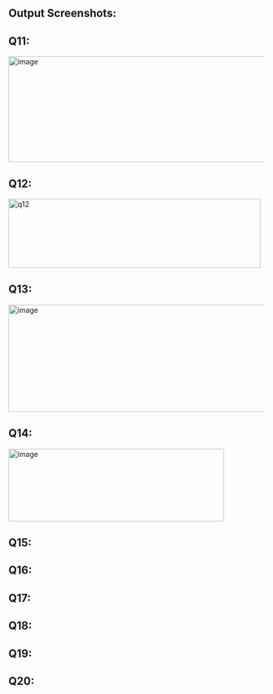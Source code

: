 ## Output Screenshots:

## Q11:
<img width="1214" height="208" alt="image" src="https://github.com/user-attachments/assets/8ed303e0-29c3-4726-b20e-e0e5bfa46874" />

## Q12:
<img width="496" height="136" alt="q12" src="https://github.com/user-attachments/assets/847c9d1c-707c-49a8-96d2-e5e24442a8bf" />

## Q13:
<img width="1318" height="211" alt="image" src="https://github.com/user-attachments/assets/969d8bbd-2a26-40d4-b9e5-42e668067685" />

## Q14:
<img width="424" height="143" alt="image" src="https://github.com/user-attachments/assets/5de186a1-8e39-4721-9194-625be57a41be" />


## Q15:

## Q16:

## Q17:

## Q18:

## Q19:

## Q20:


